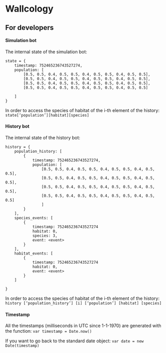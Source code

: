 # Wallcology

## For developers

#### Simulation bot

The internal state of the simulation bot:

```
state = {
	timestamp: 752465236743527274,
	population: [
		[0.5, 0.5, 0.4, 0.5, 0.5, 0.4, 0.5, 0.5, 0.4, 0.5, 0.5],
		[0.5, 0.5, 0.4, 0.5, 0.5, 0.4, 0.5, 0.5, 0.4, 0.5, 0.5],
		[0.5, 0.5, 0.4, 0.5, 0.5, 0.4, 0.5, 0.5, 0.4, 0.5, 0.5],
		[0.5, 0.5, 0.4, 0.5, 0.5, 0.4, 0.5, 0.5, 0.4, 0.5, 0.5]

	]
}
```
In order to access the species of habitat of the i-th element of the history:
`state[‘population’][habitat][species]`

#### History bot

The internal state of the history bot:
```
history = {
	population_history: [
		{
			timestamp: 752465236743527274,
			population: [
				[0.5, 0.5, 0.4, 0.5, 0.5, 0.4, 0.5, 0.5, 0.4, 0.5, 0.5],
				[0.5, 0.5, 0.4, 0.5, 0.5, 0.4, 0.5, 0.5, 0.4, 0.5, 0.5],
				[0.5, 0.5, 0.4, 0.5, 0.5, 0.4, 0.5, 0.5, 0.4, 0.5, 0.5],
				[0.5, 0.5, 0.4, 0.5, 0.5, 0.4, 0.5, 0.5, 0.4, 0.5, 0.5]
				]
		}
	],
	species_events: [
		{
			timestamp: 752465236743527274
			habitat: 0,
			species: 3,
			event: <event>
		}
	],
	habitat_events: [
		{
			timestamp: 752465236743527274
			habitat: 0,
			event: <event>
		}
	]

}
```

In order to access the species of habitat of the i-th element of the history:
`history [‘population_history’] [i] [‘population’] [habitat] [species]`

#### Timestamp

All the timestamps (milliseconds in UTC since 1-1-1970) are generated with the function:
`var timestamp = Date.now()`

If you want to go back to the standard date object:
`var date = new Date(timestamp)`

